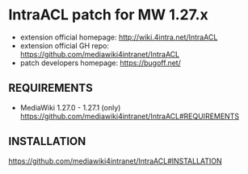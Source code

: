 IntraACL patch for MW 1.27.x
=====================
* extension official homepage: http://wiki.4intra.net/IntraACL
* extension official GH repo: https://github.com/mediawiki4intranet/IntraACL
* patch developers homepage: https://bugoff.net/

REQUIREMENTS
-----------------------------------
* MediaWiki 1.27.0 - 1.27.1 (only)
https://github.com/mediawiki4intranet/IntraACL#REQUIREMENTS

INSTALLATION
-----------------------------------
https://github.com/mediawiki4intranet/IntraACL#INSTALLATION
